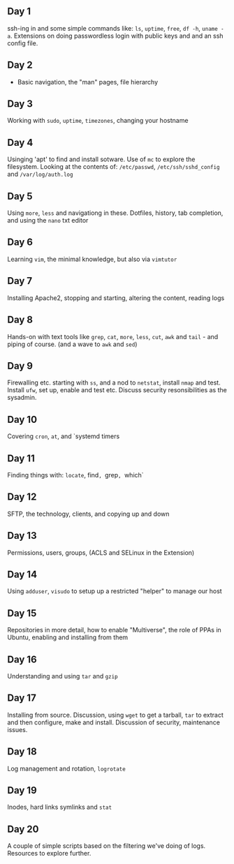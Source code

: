 ## Day 1
ssh-ing in and some simple commands like: `ls`, `uptime`, `free`, `df -h`, `uname -a`. Extensions on doing passwordless login with public keys and and an ssh config file.

## Day 2
- Basic navigation, the "man" pages, file hierarchy

## Day 3 
Working with `sudo`, `uptime`, `timezones`, changing your hostname

## Day 4
Usinging 'apt' to find and install sotware. Use of `mc` to explore the filesystem. Looking at the contents of: `/etc/passwd`, `/etc/ssh/sshd_config` and `/var/log/auth.log`

## Day 5
Using `more`, `less` and navigationg in these. Dotfiles, history, tab completion, and using the `nano` txt editor

## Day 6
Learning `vim`, the minimal knowledge, but also via `vimtutor`

## Day 7
Installing Apache2, stopping and starting, altering the content, reading logs

## Day 8
Hands-on with text tools like `grep`, `cat`, `more`, `less`, `cut`, `awk` and `tail`  - and piping of course. (and a wave to `awk` and `sed`) 
 
 ## Day 9 
Firewalling etc. starting with `ss`, and a nod to `netstat`, install `nmap` and test. Install `ufw`, set up, enable and test etc. Discuss security resonsibilities as the sysadmin.
 
 ## Day 10
 Covering `cron`, `at`, and `systemd timers
 
 ## Day 11 
Finding things with: `locate`, find`, `grep`, `which`

## Day 12 

SFTP, the technology, clients, and copying up and down

## Day 13
Permissions, users, groups, (ACLS and SELinux in the Extension)

## Day 14
Using `adduser`, `visudo` to setup up a restricted "helper" to manage our host

## Day 15
Repositories in more detail, how to enable "Multiverse", the role of PPAs in Ubuntu, enabling and installing from them

## Day 16
Understanding and using `tar` and `gzip`

## Day 17
Installing from source. Discussion, using `wget` to get a tarball, `tar` to extract and then configure, make and install. Discussion of security, maintenance issues.

## Day 18
Log management and rotation, `logrotate`

## Day 19
Inodes, hard links symlinks and `stat`
 
 ## Day 20
 A couple of simple scripts based on the filtering we've doing of logs. Resources to explore further.
